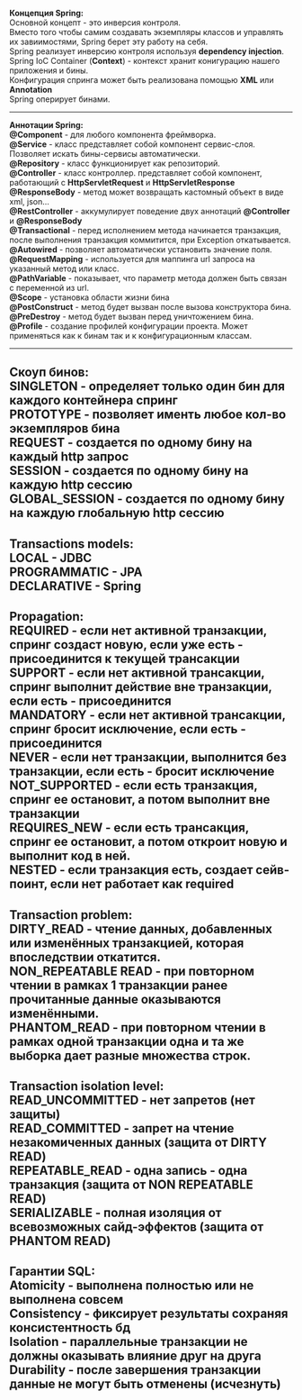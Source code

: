 
**Концепция Spring:**\
Основной концепт - это инверсия контроля.\
Вместо того чтобы самим создавать экземпляры классов и управлять их завиимостями, Spring берет эту работу на себя.\
Spring реализует инверсию контроля используя **dependency injection**.\
Spring IoC Container (**Context**) - контекст хранит конигурацию нашего приложения и бины.\
Конфигурация спринга может быть реализована помощью **XML** или **Annotation**\
Spring оперирует бинами.

---

**Аннотации Spring:**\
**@Component** - для любого компонента фреймворка.\
**@Service** - класс представляет собой компонент сервис-слоя. Позволяет искать бины-сервисы автоматически.\
**@Repository** - класс функционирует как репозиторий.\
**@Controller** - класс контроллер. представляет собой компонент, работающий с **HttpServletRequest** и **HttpServletResponse**\
**@ResponseBody** - метод может возвращать кастомный объект в виде xml, json...\
**@RestController** - аккумулирует поведение двух аннотаций **@Controller** и **@ResponseBody**\
**@Transactional** - перед исполнением метода начинается транзакция, после выполнения транзакция коммитится, при Exception откатывается.\
**@Autowired** - позволяет автоматически установить значение поля.\
**@RequestMapping** - используется для маппинга url запроса на указанный метод или класс.\
**@PathVariable** - показывает, что параметр метода должен быть связан с переменной из url.\
**@Scope** - установка области жизни бина\
**@PostConstruct** - метод будет вызван после вызова конструктора бина.\
**@PreDestroy** - метод будет вызван перед уничтожением бина.\
**@Profile** - создание профилей конфигурации проекта. Может применяться как к бинам так и к конфигурационным классам.

---

**Скоуп бинов:**\
**SINGLETON** - определяет только один бин для каждого контейнера спринг\
**PROTOTYPE** - позволяет именть любое кол-во экземпляров бина\
**REQUEST** - создается по одному бину на каждый http запрос\
**SESSION** - создается по одному бину на каждую http сессию\
**GLOBAL_SESSION** - создается по одному бину на каждую глобальную http сессию
---

**Transactions models:**\
**LOCAL** - JDBC\
**PROGRAMMATIC** - JPA\
**DECLARATIVE** - Spring
---

**Propagation:**\
**REQUIRED** - если нет активной транзакции, спринг создаст новую, если уже есть - присоединится к текущей трансакции\
**SUPPORT** - если нет активной трансакции, спринг выполнит действие вне транзакции, если есть - присоединится\
**MANDATORY** - если нет активной трансакции, спринг бросит исключение, если есть - присоединится\
**NEVER** - если нет транзакции, выполнится без транзакции, если есть - бросит исключение\
**NOT_SUPPORTED** - если есть транзакция, спринг ее остановит, а потом выполнит вне транзакции\
**REQUIRES_NEW** - если есть трансакция, спринг ее остановит, а потом откроит новую и выполнит код в ней.\
**NESTED** - если транзакция есть, создает сейв-поинт, если нет работает как required
---

**Transaction problem:**\
**DIRTY_READ** - чтение данных, добавленных или изменённых транзакцией, которая впоследствии откатится.\
**NON_REPEATABLE READ** - при повторном чтении в рамках 1 транзакции ранее прочитанные данные оказываются изменёнными.\
**PHANTOM_READ** - при повторном чтении в рамках одной транзакции одна и та же выборка дает разные множества строк.
---

**Transaction isolation level:**\
**READ_UNCOMMITTED** - нет запретов (нет защиты)\
**READ_COMMITTED** - запрет на чтение незакомиченных данных (защита от **DIRTY READ**)\
**REPEATABLE_READ** - одна запись - одна транзакция (защита от NON **REPEATABLE READ**)\
**SERIALIZABLE** - полная изоляция от всевозможных сайд-эффектов (защита от **PHANTOM READ**)
---

**Гарантии SQL:**\
**Atomicity** - выполнена полностью или не выполнена совсем\
**Consistency** - фиксирует результаты сохраняя консистентность бд\
**Isolation** - параллельные транзакции не должны оказывать влияние друг на друга\
**Durability** - после завершения транзакции данные не могут быть отменены (исчезнуть)
---

